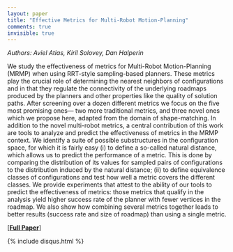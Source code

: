 ```yaml
---
layout: paper
title: "Effective Metrics for Multi-Robot Motion-Planning"
comments: true
invisible: true
---
```


<p class="text-left"><i>Authors: Aviel Atias, Kiril Solovey, Dan Halperin</i></p>

We study the effectiveness of metrics for Multi-Robot Motion-Planning (MRMP) when using RRT-style sampling-based planners. These metrics play the crucial role of determining the nearest neighbors of configurations and in that they regulate the connectivity of the underlying roadmaps produced by the planners and other properties like the quality of solution paths. After screening over a dozen different metrics we focus on the five most promising ones&#8212; two more traditional metrics, and three novel ones which we propose here, adapted from the domain of shape-matching. In addition to the novel multi-robot metrics, a central contribution of this work are tools to analyze and predict the effectiveness of metrics in the MRMP context. We identify a suite of possible substructures in the configuration space, for which it is fairly easy (i) to define a so-called natural distance, which allows us to predict the performance of a metric. This is done by comparing the distribution of its values for sampled pairs of configurations to the distribution induced by the natural distance; (ii) to define equivalence classes of configurations and test how well a metric covers the different classes. We provide experiments that attest to the ability of our tools to predict the effectiveness of metrics: those metrics that qualify in the analysis yield higher success rate of the planner with fewer vertices in the roadmap. We also show how combining several metrics together leads to better results (success rate and size of roadmap) than using a single metric.

[<b><a href="https://storage.googleapis.com/rss2017-papers/24.pdf">Full Paper</a></b>]

{% include disqus.html %}